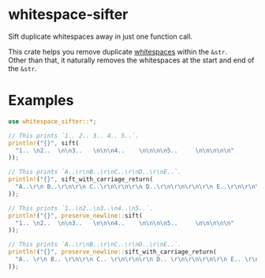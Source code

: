 # whitespace-sifter

Sift duplicate whitespaces away in just one function call.

This crate helps you remove duplicate [whitespaces](https://doc.rust-lang.org/reference/whitespace.html) within the `&str`.  
Other than that, it naturally removes the whitespaces at the start and end of the `&str`.

# Examples

```rust
use whitespace_sifter::*;

// This prints `1.. 2.. 3.. 4.. 5..`.
println!("{}", sift(
  "1.. \n2..  \n\n3..   \n\n\n4..    \n\n\n\n5..     \n\n\n\n\n"
));

// This prints `A..\r\nB..\r\nC..\r\nD..\r\nE..`.
println!("{}", sift_with_carriage_return(
  "A..\r\n B..\r\n\r\n C..\r\n\r\n\r\n D..\r\n\r\n\r\n\r\n E..\r\n\r\n\r\n\r\n\r\n"
));

// This prints `1..\n2..\n3..\n4..\n5..`.
println!("{}", preserve_newline::sift(
  "1.. \n2..  \n\n3..   \n\n\n4..    \n\n\n\n5..     \n\n\n\n\n"
));

// This prints `A..\r\nB..\r\nC..\r\nD..\r\nE..`.
println!("{}", preserve_newline::sift_with_carriage_return(
  "A.. \r\n B.. \r\n\r\n C.. \r\n\r\n\r\n D.. \r\n\r\n\r\n\r\n E.. \r\n\r\n\r\n\r\n\r\n"
));
```
